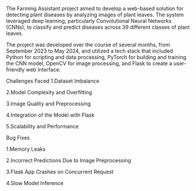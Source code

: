 
The Farming Assistant project aimed to develop a web-based solution for detecting plant diseases by analyzing images of plant leaves. The system leveraged deep learning, particularly Convolutional Neural Networks (CNNs), to classify and predict diseases across 39 different classes of plant leaves.

The project was developed over the course of several months, from September 2023 to May 2024, and utilized a tech stack that included Python for scripting and data processing, PyTorch for building and training the CNN model, OpenCV for image processing, and Flask to create a user-friendly web interface.

Challenges Faced
1.Dataset Imbalance

2.Model Complexity and Overfitting

3.Image Quality and Preprocessing

4.Integration of the Model with Flask

5.Scalability and Performance


Bug Fixes

1.Memory Leaks

2.Incorrect Predictions Due to Image Preprocessing

3.Flask App Crashes on Concurrent Request

4.Slow Model Inference
